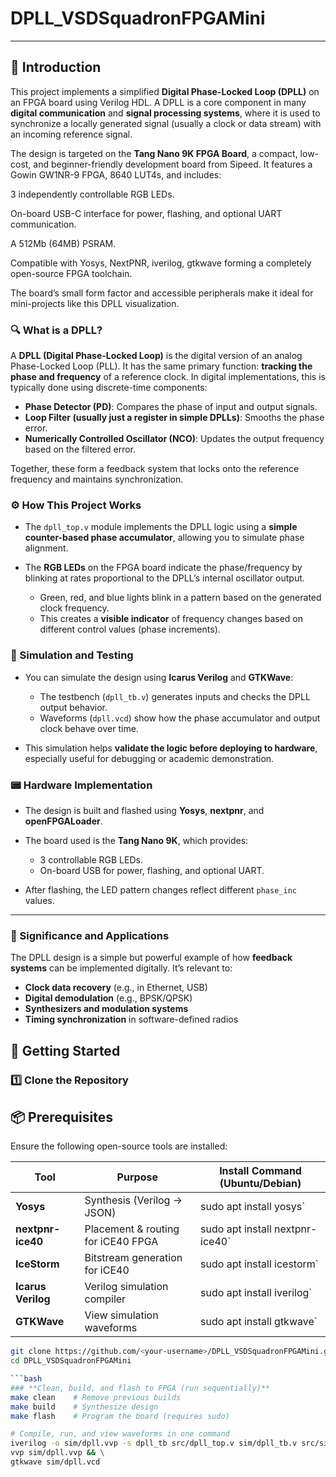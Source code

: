 # DPLL_VSDSquadronFPGAMini

---

## 🧠 Introduction

This project implements a simplified **Digital Phase-Locked Loop (DPLL)** on an FPGA board using Verilog HDL. A DPLL is a core component in many **digital communication** and **signal processing systems**, where it is used to synchronize a locally generated signal (usually a clock or data stream) with an incoming reference signal.

The design is targeted on the **Tang Nano 9K FPGA Board**, a compact, low-cost, and beginner-friendly development board from Sipeed. It features a Gowin GW1NR-9 FPGA, 8640 LUT4s, and includes:

3 independently controllable RGB LEDs.

On-board USB-C interface for power, flashing, and optional UART communication.

A 512Mb (64MB) PSRAM.

Compatible with Yosys, NextPNR, iverilog, gtkwave forming a completely open-source FPGA toolchain.

The board’s small form factor and accessible peripherals make it ideal for mini-projects like this DPLL visualization.

### 🔍 What is a DPLL?

A **DPLL (Digital Phase-Locked Loop)** is the digital version of an analog Phase-Locked Loop (PLL). It has the same primary function: **tracking the phase and frequency** of a reference clock. In digital implementations, this is typically done using discrete-time components:

* **Phase Detector (PD)**: Compares the phase of input and output signals.
* **Loop Filter (usually just a register in simple DPLLs)**: Smooths the phase error.
* **Numerically Controlled Oscillator (NCO)**: Updates the output frequency based on the filtered error.

Together, these form a feedback system that locks onto the reference frequency and maintains synchronization.

### ⚙️ How This Project Works

* The `dpll_top.v` module implements the DPLL logic using a **simple counter-based phase accumulator**, allowing you to simulate phase alignment.
* The **RGB LEDs** on the FPGA board indicate the phase/frequency by blinking at rates proportional to the DPLL’s internal oscillator output.

  * Green, red, and blue lights blink in a pattern based on the generated clock frequency.
  * This creates a **visible indicator** of frequency changes based on different control values (phase increments).

### 🧪 Simulation and Testing

* You can simulate the design using **Icarus Verilog** and **GTKWave**:

  * The testbench (`dpll_tb.v`) generates inputs and checks the DPLL output behavior.
  * Waveforms (`dpll.vcd`) show how the phase accumulator and output clock behave over time.
* This simulation helps **validate the logic before deploying to hardware**, especially useful for debugging or academic demonstration.

### 📟 Hardware Implementation

* The design is built and flashed using **Yosys**, **nextpnr**, and **openFPGALoader**.
* The board used is the **Tang Nano 9K**, which provides:

  * 3 controllable RGB LEDs.
  * On-board USB for power, flashing, and optional UART.
* After flashing, the LED pattern changes reflect different `phase_inc` values.

---

### 🚀 Significance and Applications

The DPLL design is a simple but powerful example of how **feedback systems** can be implemented digitally. It’s relevant to:

* **Clock data recovery** (e.g., in Ethernet, USB)
* **Digital demodulation** (e.g., BPSK/QPSK)
* **Synthesizers and modulation systems**
* **Timing synchronization** in software-defined radios


## 🚀 Getting Started

### 1️⃣ Clone the Repository
## 📦 Prerequisites

Ensure the following open-source tools are installed:

| Tool               | Purpose                                | Install Command (Ubuntu/Debian)           |
|--------------------|----------------------------------------|--------------------------------------------|
| **Yosys**          | Synthesis (Verilog → JSON)             | sudo apt install yosys`                 |
| **nextpnr-ice40**  | Placement & routing for iCE40 FPGA     | sudo apt install nextpnr-ice40`          |
| **IceStorm**       | Bitstream generation for iCE40         | sudo apt install icestorm`               |
| **Icarus Verilog** | Verilog simulation compiler            | sudo apt install iverilog`               |
| **GTKWave**        | View simulation waveforms              | sudo apt install gtkwave`                |

```bash
git clone https://github.com/<your-username>/DPLL_VSDSquadronFPGAMini.git
cd DPLL_VSDSquadronFPGAMini

```bash
### **Clean, build, and flash to FPGA (run sequentially)**
make clean    # Remove previous builds
make build    # Synthesize design
make flash    # Program the board (requires sudo)
```

```bash
# Compile, run, and view waveforms in one command
iverilog -o sim/dpll.vvp -s dpll_tb src/dpll_top.v sim/dpll_tb.v src/sim_lib.v -D SIM && \
vvp sim/dpll.vvp && \
gtkwave sim/dpll.vcd


